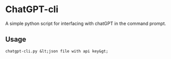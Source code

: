 # ChatGPT-cli
A simple python script for interfacing with chatGPT in the command prompt.

## Usage
```chatgpt-cli.py &lt;json file with api key&gt;```
